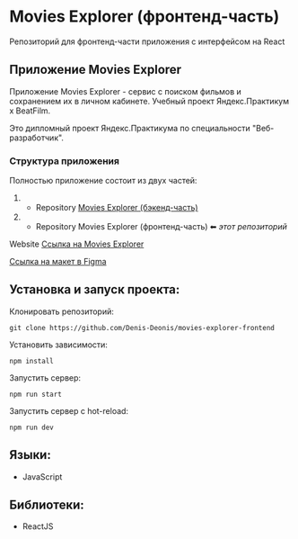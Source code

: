 # Movies Explorer (фронтенд-часть)

Репозиторий для фронтенд-части приложения с интерфейсом на React

## Приложение Movies Explorer

Приложение Movies Explorer - сервис с поиском фильмов и сохранением их в личном кабинете. Учебный проект Яндекс.Практикум х BeatFilm.

Это дипломный проект Яндекс.Практикума по специальности "Веб-разработчик".

### Структура приложения

Полностью приложение состоит из двух частей:

1. - Repository [Movies Explorer (бэкенд-часть)](https://github.com/Denis-Deonis/movies-explorer-api)
2. - Repository Movies Explorer (фронтенд-часть) ⬅ _этот репозиторий_

Website [Ссылка на Movies Explorer](http://denis777.nomoreparties.co/signup)

[Ссылка на макет в Figma](https://www.figma.com/file/g539FjnLn7pqXKfGw6nRv9/My_Diploma_Zykov?type=design&mode=design&t=WuSlqfjWnyBUwCJ3-7)

## Установка и запуск проекта:
Клонировать репозиторий:

    git clone https://github.com/Denis-Deonis/movies-explorer-frontend

Установить зависимости:

    npm install

Запустить сервер:

    npm run start

Запустить сервер с hot-reload:

    npm run dev

## Языки:
- JavaScript

## Библиотеки:
- ReactJS
